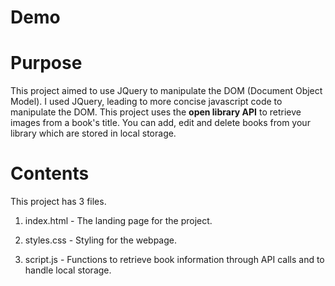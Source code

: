 # Demo

# Purpose

This project aimed to use JQuery to manipulate the DOM (Document Object Model). I used JQuery, leading to more concise javascript code to manipulate the DOM. This project uses the **open library API** to retrieve images from a book's title. You can add, edit and delete books from your library which are stored in local storage.

# Contents

This project has 3 files.

1. index.html - The landing page for the project.

2. styles.css - Styling for the webpage.

3. script.js - Functions to retrieve book information through API calls and to handle local storage.
